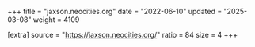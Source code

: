 +++
title = "jaxson.neocities.org"
date = "2022-06-10"
updated = "2025-03-08"
weight = 4109

[extra]
source = "https://jaxson.neocities.org/"
ratio = 84
size = 4
+++
